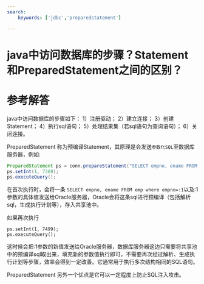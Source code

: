 ```yaml
---
search:
    keywords: ['jdbc','preparedstatement']

---
```




# java中访问数据库的步骤？Statement和PreparedStatement之间的区别？

# 参考解答

java中访问数据库的步骤如下： 
1）注册驱动； 
2）建立连接；
3）创建Statement； 
4）执行sql语句； 
5）处理结果集（若sql语句为查询语句）； 
6）关闭连接。 

PreparedStatement 称为预编译Statement，其原理是会发送`参数化SQL`至数据库服务器，例如:

```java
PreparedStatement ps = conn.prepareStatement("SELECT empno, ename FROM emp where empno=?");
ps.setInt(1, 7369);
ps.executeQuery();
```
在首次执行时，会将一条
```SELECT empno, ename FROM emp where empno=:1```以及:1参数的具体值发送给Oracle服务器，Oracle会将这条sql进行预编译（包括解析sql，生成执行计划等），存入共享池中。

如果再次执行
```
ps.setInt(1, 7499);
ps.executeQuery();
```
这时候会把:1参数的新值发送给Oracle服务器，数据库服务器这边只需要将共享池中的预编译sql取出来，填充新的参数值执行即可，不需要再次经过解析、生成执行计划等步骤，效率会得到一定改善。它通常用于执行多次结构相同的SQL语句。

PreparedStatement 另外一个优点是它可以一定程度上防止SQL注入攻击。